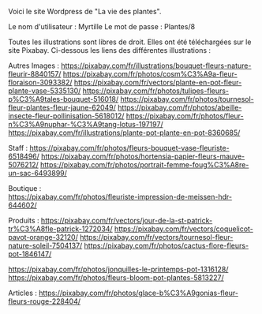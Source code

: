 Voici le site Wordpress de "La vie des plantes".

Le nom d'utilisateur : Myrtille
Le mot de passe : Plantes/8

Toutes les illustrations sont libres de droit.
Elles ont été téléchargées sur le site Pixabay.
Ci-dessous les liens des différentes illustrations :

Autres Images :
https://pixabay.com/fr/illustrations/bouquet-fleurs-nature-fleurir-8840157/
https://pixabay.com/fr/photos/cosm%C3%A9a-fleur-floraison-3093382/
https://pixabay.com/fr/vectors/plante-en-pot-fleur-plante-vase-5335130/
https://pixabay.com/fr/photos/tulipes-fleurs-p%C3%A9tales-bouquet-516018/
https://pixabay.com/fr/photos/tournesol-fleur-plantes-fleur-jaune-62049/
https://pixabay.com/fr/photos/abeille-insecte-fleur-pollinisation-5618012/
https://pixabay.com/fr/photos/fleur-n%C3%A9nuphar-%C3%A9tang-lotus-197197/
https://pixabay.com/fr/illustrations/plante-pot-plante-en-pot-8360685/


Staff :
https://pixabay.com/fr/photos/fleurs-bouquet-vase-fleuriste-6518496/
https://pixabay.com/fr/photos/hortensia-papier-fleurs-mauve-5076212/
https://pixabay.com/fr/photos/portrait-femme-foug%C3%A8re-un-sac-6493899/

Boutique :  
https://pixabay.com/fr/photos/fleuriste-impression-de-meissen-hdr-644602/ 

Produits :
https://pixabay.com/fr/vectors/jour-de-la-st-patrick-tr%C3%A8fle-patrick-1272034/
https://pixabay.com/fr/vectors/coquelicot-pavot-orange-32120/
https://pixabay.com/fr/vectors/tournesol-fleur-nature-soleil-7504137/
https://pixabay.com/fr/photos/cactus-flore-fleurs-pot-1846147/

https://pixabay.com/fr/photos/jonquilles-le-printemps-pot-1316128/
https://pixabay.com/fr/photos/fleurs-bloom-pot-plantes-5813227/

Articles :
https://pixabay.com/fr/photos/glace-b%C3%A9gonias-fleur-fleurs-rouge-228404/

